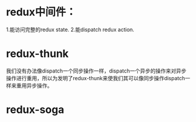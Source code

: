 # redux中间件：
1.能访问完整的redux state.
2.能dispatch redux action.

# redux-thunk
我们没有办法像dispatch一个同步操作一样，dispatch一个异步的操作来对异步操作进行重用，所以为发明了redux-thunk来使我们其可以像同步操作dispatch一样来重用异步操作。

# redux-soga